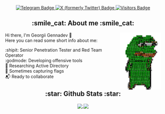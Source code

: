 <div align="center">
  <a href="https://t.me/D00Movenok">
    <img src="https://img.shields.io/badge/-@D00Movenok-0088CC?style=flat&logo=Telegram&logoColor=white" alt="Telegram Badge"/>
  </a>
  <a href="https://twitter.com/intent/follow?screen_name=D00Movenok">
    <img src="https://img.shields.io/badge/-@D00Movenok-212121?style=flat&logo=X" alt="X (formerly Twitter) Badge"/>
  </a>
  <a href="https://github.com/D00Movenok">
    <img src="https://img.shields.io/endpoint?url=https%3A%2F%2Fhits.dwyl.com%2FD00Movenok%2FD00Movenok.json&style=flat&label=Visitors&color=4c1&cacheSeconds=600" alt="Visitors Badge"/>
  </a>
</div>

<div>
  <h2 align="center">:smile_cat: About me :smile_cat:</h2>
  
  <img align="right" alt="Some funny gif" height="185" src="images/pepe-matrix.gif" />
  
  Hi there, I'm Georgii Gennadev 👋 \
  Here you can read some short info about me:
  
  :shipit: Senior Penetration Tester and Red Team Operator \
  :godmode: Developing offensive tools \
  :telescope: Researching Active Directory \
  :triangular_flag_on_post: Sometimes capturing flags \
  :mailbox_with_mail: Ready to collaborate
</div>

<div align="center">
  <h2 align="center">:star: Github Stats :star:</h2>
  <a href="https://github.com/D00Movenok">
    <img height=200 align="center" src="https://github-readme-stats.vercel.app/api?username=D00Movenok&theme=transparent" />
  </a>
  <a href="https://github.com/D00Movenok">
    <img height=200 align="center" src="https://github-readme-stats.vercel.app/api/top-langs?username=D00Movenok&layout=compact&langs_count=8&card_width=320&theme=transparent" />
  </a>
</div>
